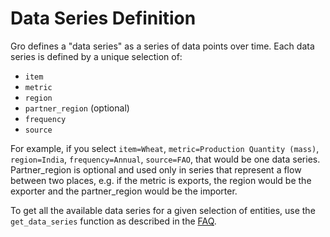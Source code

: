 # Data Series Definition
Gro defines a "data series" as a series of data points over time.
Each data series is defined by a unique selection of:

* `item`
* `metric`
* `region`
* `partner_region` (optional)
* `frequency`
* `source`

For example, if you select `item=Wheat`, `metric=Production Quantity (mass)`, `region=India`, `frequency=Annual`, `source=FAO`, that would be one data series. Partner_region is optional and used only in series that represent a flow between two places, e.g. if the metric is exports, the region would be the exporter and the partner_region would be the importer.

To get all the available data series for a given selection of entities, use the `get_data_series` function as described in the [FAQ](./faqs.md#Q:-how-do-I-get-data-series?).
